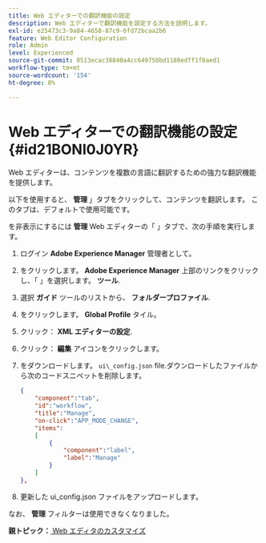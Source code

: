 ```yaml
---
title: Web エディターでの翻訳機能の設定
description: Web エディターで翻訳機能を設定する方法を説明します。
exl-id: e25473c3-9a84-4658-87c9-6fd72bcaa2b6
feature: Web Editor Configuration
role: Admin
level: Experienced
source-git-commit: 0513ecac38840a4cc649758bd1180edff1f8aed1
workflow-type: tm+mt
source-wordcount: '154'
ht-degree: 0%

---
```


# Web エディターでの翻訳機能の設定 {#id21BONI0J0YR}

Web エディターは、コンテンツを複数の言語に翻訳するための強力な翻訳機能を提供します。

以下を使用すると、 **管理** 」タブをクリックして、コンテンツを翻訳します。 このタブは、デフォルトで使用可能です。

を非表示にするには **管理** Web エディターの「 」タブで、次の手順を実行します。

1. ログイン **Adobe Experience Manager** 管理者として。
1. をクリックします。 **Adobe Experience Manager** 上部のリンクをクリックし、「 」を選択します。 **ツール**.
1. 選択 **ガイド** ツールのリストから、 **フォルダープロファイル**.
1. をクリックします。 **Global Profile** タイル。
1. クリック： **XML エディターの設定**.
1. クリック： **編集** アイコンをクリックします。
1. をダウンロードします。 `ui\_config.json` file.ダウンロードしたファイルから次のコードスニペットを削除します。

   ```json
   {
       "component":"tab",
       "id":"workflow",
       "title":"Manage",
       "on-click":"APP_MODE_CHANGE",
       "items":
       [
           {
               "component":"label",
               "label":"Manage"
           }
       ]
   },
   ```

1. 更新した ui\_config.json ファイルをアップロードします。

なお、 **管理** フィルターは使用できなくなりました。

**親トピック：**[ Web エディタのカスタマイズ](conf-web-editor.md)
